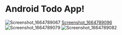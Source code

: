 ﻿# Android Todo App!
 ![Screenshot_1664789067](https://user-images.githubusercontent.com/20607629/193544699-2deab670-cb2c-4a4d-be25-c855a4b51dc8.png)
 [Screenshot_1664789096](https://user-images.githubusercontent.com/20607629/193544693-a9e3d270-b6d2-40a6-b07b-715a740d0315.png)
![Screenshot_1664789079](https://user-images.githubusercontent.com/20607629/193544695-21144769-3dd7-40d2-ba24-e28e016a973c.png)
![Screenshot_1664789082](https://user-images.githubusercontent.com/20607629/193544700-dd2d7f50-2160-4d71-979d-35f8d799fece.png)
